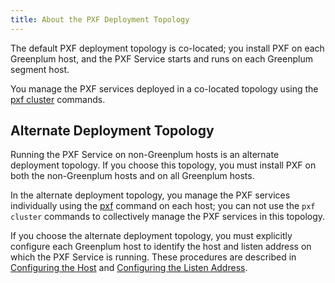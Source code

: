 ```yaml
---
title: About the PXF Deployment Topology
---
```


The default PXF deployment topology is co-located; you install PXF on each Greenplum host, and the PXF Service starts and runs on each Greenplum segment host.

You manage the PXF services deployed in a co-located topology using the [pxf cluster](ref/pxf-cluster.html) commands.


## <a id="alt_topo"></a>Alternate Deployment Topology

Running the PXF Service on non-Greenplum hosts is an alternate deployment topology. If you choose this topology, you must install PXF on both the non-Greenplum hosts and on all Greenplum hosts.

In the alternate deployment topology, you manage the PXF services individually using the [pxf](ref/pxf.html) command on each host; you can not use the `pxf cluster` commands to collectively manage the PXF services in this topology.

If you choose the alternate deployment topology, you must explicitly configure each Greenplum host to identify the host and listen address on which the PXF Service is running. These procedures are described in [Configuring the Host](cfghostport.html#host) and [Configuring the Listen Address](cfghostport.html#listen_address).

